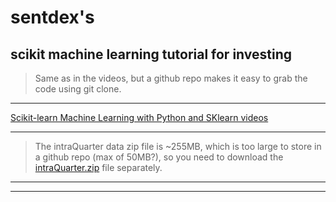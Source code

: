 # sentdex's
## scikit machine learning tutorial for investing

> Same as in the videos, but a github repo makes it easy to grab the code using git clone.

***

[Scikit-learn Machine Learning with Python and SKlearn videos](https://www.youtube.com/playlist?list=PLQVvvaa0QuDd0flgGphKCej-9jp-QdzZ3 "Scikit-learn Machine Learning with Python and SKlearn videos")

***

> The intraQuarter data zip file is ~255MB, which is too large to store in a github repo (max of 50MB?), so you need to
download the [intraQuarter.zip](http://pythonprogramming.net/downloads/intraQuarter.zip "intraQuarter.zip") file separately.

***
***
